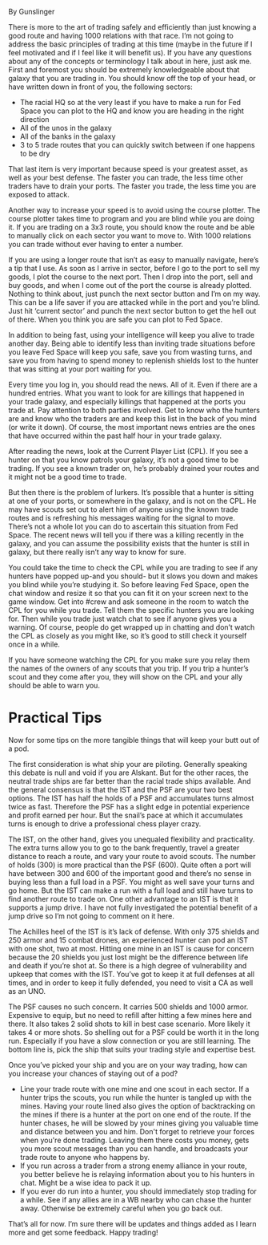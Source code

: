 <!-- TITLE: Safe Trading -->
<!-- SUBTITLE: A user-contributed guide -->

By Gunslinger

There is more to the art of trading safely and efficiently than just knowing a good route and having 1000 relations with that race. I’m not going to address the basic principles of trading at this time (maybe in the future if I feel motivated and if I feel like it will benefit us). If you have any questions about any of the concepts or terminology I talk about in here, just ask me.
First and foremost you should be extremely knowledgeable about that galaxy that you are trading in. You should know off the top of your head, or have written down in front of you, the following sectors:

 - The racial HQ so at the very least if you have to make a run for Fed Space you can plot to  the HQ and know you are heading in the right direction
 - All of the unos in the galaxy
 - All of the banks in the galaxy
 - 3 to 5 trade routes that you can quickly switch between if one happens to be dry

That last item is very important because speed is your greatest asset, as well as your best defense. The faster you can trade, the less time other traders have to drain your ports. The faster you trade, the less time you are exposed to attack.

Another way to increase your speed is to avoid using the course plotter. The course plotter takes time to program and you are blind while you are doing it. If you are trading on a 3x3 route, you should know the route and be able to manually click on each sector you want to move to. With 1000 relations you can trade without ever having to enter a number.

If you are using a longer route that isn’t as easy to manually navigate, here’s a tip that I use. As soon as I arrive in sector, before I go to the port to sell my goods, I plot the course to the next port. Then I drop into the port, sell and buy goods, and when I come out of the port the course is already plotted. Nothing to think about, just punch the next sector button and I’m on my way. This can be a life saver if you are attacked while in the port and you’re blind. Just hit ‘current sector’ and punch the next sector button to get the hell out of there. When you think you are safe you can plot to Fed Space.

In addition to being fast, using your intelligence will keep you alive to trade another day. Being able to identify less than inviting trade situations before you leave Fed Space will keep you safe, save you from wasting turns, and save you from having to spend money to replenish shields lost to the hunter that was sitting at your port waiting for you.

Every time you log in, you should read the news. All of it. Even if there are a hundred entries. What you want to look for are killings that happened in your trade galaxy, and especially killings that happened at the ports you trade at. Pay attention to both parties involved. Get to know who the hunters are and know who the traders are and keep this list in the back of you mind (or write it down). Of course, the most important news entries are the ones that have occurred within the past half hour in your trade galaxy.

After reading the news, look at the Current Player List (CPL). If you see a hunter on that you know patrols your galaxy, it’s not a good time to be trading. If you see a known trader on, he’s probably drained your routes and it might not be a good time to trade.

But then there is the problem of lurkers. It’s possible that a hunter is sitting at one of your ports, or somewhere in the galaxy, and is not on the CPL. He may have scouts set out to alert him of anyone using the known trade routes and is refreshing his messages waiting for the signal to move. There’s not a whole lot you can do to ascertain this situation from Fed Space. The recent news will tell you if there was a killing recently in the galaxy, and you can assume the possibility exists that the hunter is still in galaxy, but there really isn’t any way to know for sure.

You could take the time to check the CPL while you are trading to see if any hunters have popped up-and you should- but it slows you down and makes you blind while you’re studying it. So before leaving Fed Space, open the chat window and resize it so that you can fit it on your screen next to the game window. Get into #crew and ask someone in the room to watch the CPL for you while you trade. Tell them the specific hunters you are looking for. Then while you trade just watch chat to see if anyone gives you a warning. Of course, people do get wrapped up in chatting and don’t watch the CPL as closely as you might like, so it’s good to still check it yourself once in a while.

If you have someone watching the CPL for you make sure you relay them the names of the owners of any scouts that you trip. If you trip a hunter’s scout and they come after you, they will show on the CPL and your ally should be able to warn you.

# Practical Tips
Now for some tips on the more tangible things that will keep your butt out of a pod.

The first consideration is what ship your are piloting. Generally speaking this debate is null and void if you are Alskant. But for the other races, the neutral trade ships are far better than the racial trade ships available. And the general consensus is that the IST and the PSF are your two best options. The IST has half the holds of a PSF and accumulates turns almost twice as fast. Therefore the PSF has a slight edge in potential experience and profit earned per hour. But the snail’s pace at which it accumulates turns is enough to drive a professional chess player crazy.

The IST, on the other hand, gives you unequaled flexibility and practicality. The extra turns allow you to go to the bank frequently, travel a greater distance to reach a route, and vary your route to avoid scouts. The number of holds (300) is more practical than the PSF (600). Quite often a port will have between 300 and 600 of the important good and there’s no sense in buying less than a full load in a PSF. You might as well save your turns and go home. But the IST can make a run with a full load and still have turns to find another route to trade on. One other advantage to an IST is that it supports a jump drive. I have not fully investigated the potential benefit of a jump drive so I’m not going to comment on it here.

The Achilles heel of the IST is it’s lack of defense. With only 375 shields and 250 armor and 15 combat drones, an experienced hunter can pod an IST with one shot, two at most. Hitting one mine in an IST is cause for concern because the 20 shields you just lost might be the difference between life and death if you’re shot at. So there is a high degree of vulnerability and upkeep that comes with the IST. You’ve got to keep it at full defenses at all times, and in order to keep it fully defended, you need to visit a CA as well as an UNO.

The PSF causes no such concern. It carries 500 shields and 1000 armor. Expensive to equip, but no need to refill after hitting a few mines here and there. It also takes 2 solid shots to kill in best case scenario. More likely it takes 4 or more shots. So shelling out for a PSF could be worth it in the long run. Especially if you have a slow connection or you are still learning. The bottom line is, pick the ship that suits your trading style and expertise best.

Once you’ve picked your ship and you are on your way trading, how can you increase your chances of staying out of a pod?

- Line your trade route with one mine and one scout in each sector.  If a hunter trips the scouts, you run while the 	hunter is tangled up with the mines.  Having your route 	lined also gives	the option of backtracking on the mines 	if there is a hunter at the port on one end of the route.  If the hunter chases, he will be slowed by your mines 	giving you valuable time and distance between you and him.  Don't forget to retrieve your forces when you're  done trading.  Leaving them there costs you money, gets you more scout messages than you can handle, and broadcasts your trade route to anyone who happens by.
- If you run across a trader from a strong enemy alliance in your route, you better believe he is relaying information about you to his hunters in chat.  Might be a wise idea to pack it up.
- If you ever do run into a hunter, you should immediately stop trading for a while.  See if any allies are in a WB 	nearby who can chase the hunter away.  Otherwise be extremely careful when you go back out.

That’s all for now. I’m sure there will be updates and things added as I learn more and get some feedback. Happy trading!